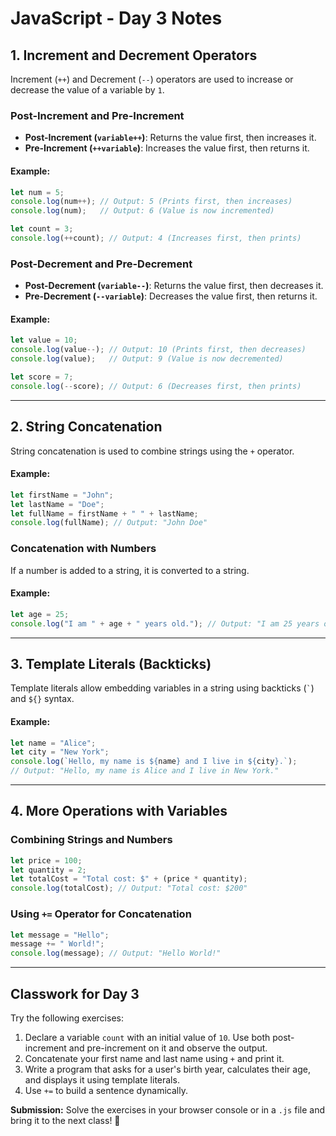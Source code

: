 # **JavaScript - Day 3 Notes**

## **1. Increment and Decrement Operators**
Increment (`++`) and Decrement (`--`) operators are used to increase or decrease the value of a variable by `1`.

### **Post-Increment and Pre-Increment**
- **Post-Increment (`variable++`)**: Returns the value first, then increases it.
- **Pre-Increment (`++variable`)**: Increases the value first, then returns it.

#### **Example:**
```javascript
let num = 5;
console.log(num++); // Output: 5 (Prints first, then increases)
console.log(num);   // Output: 6 (Value is now incremented)

let count = 3;
console.log(++count); // Output: 4 (Increases first, then prints)
```

### **Post-Decrement and Pre-Decrement**
- **Post-Decrement (`variable--`)**: Returns the value first, then decreases it.
- **Pre-Decrement (`--variable`)**: Decreases the value first, then returns it.

#### **Example:**
```javascript
let value = 10;
console.log(value--); // Output: 10 (Prints first, then decreases)
console.log(value);   // Output: 9 (Value is now decremented)

let score = 7;
console.log(--score); // Output: 6 (Decreases first, then prints)
```

---

## **2. String Concatenation**
String concatenation is used to combine strings using the `+` operator.

#### **Example:**
```javascript
let firstName = "John";
let lastName = "Doe";
let fullName = firstName + " " + lastName;
console.log(fullName); // Output: "John Doe"
```

### **Concatenation with Numbers**
If a number is added to a string, it is converted to a string.

#### **Example:**
```javascript
let age = 25;
console.log("I am " + age + " years old."); // Output: "I am 25 years old."
```

---

## **3. Template Literals (Backticks)**
Template literals allow embedding variables in a string using backticks (`` ` ``) and `${}` syntax.

#### **Example:**
```javascript
let name = "Alice";
let city = "New York";
console.log(`Hello, my name is ${name} and I live in ${city}.`);
// Output: "Hello, my name is Alice and I live in New York."
```

---

## **4. More Operations with Variables**

### **Combining Strings and Numbers**
```javascript
let price = 100;
let quantity = 2;
let totalCost = "Total cost: $" + (price * quantity);
console.log(totalCost); // Output: "Total cost: $200"
```

### **Using `+=` Operator for Concatenation**
```javascript
let message = "Hello";
message += " World!";
console.log(message); // Output: "Hello World!"
```

---

## **Classwork for Day 3**
Try the following exercises:

1. Declare a variable `count` with an initial value of `10`. Use both post-increment and pre-increment on it and observe the output.
2. Concatenate your first name and last name using `+` and print it.
3. Write a program that asks for a user's birth year, calculates their age, and displays it using template literals.
4. Use `+=` to build a sentence dynamically.

**Submission:** Solve the exercises in your browser console or in a `.js` file and bring it to the next class! 🚀

